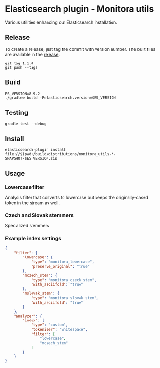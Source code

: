 # Elasticsearch plugin - Monitora utils

Various utilities enhancing our Elasticsearch installation.

## Release

To create a release, just tag the commit with version number. The built files are available
in the [release](https://github.com/monitora-media/es-utils/releases/latest).

    git tag 1.1.0
    git push --tags

## Build

    ES_VERSION=8.9.2
    ./gradlew build -Pelasticsearch.version=$ES_VERSION

## Testing

    gradle test --debug

## Install

    elasticsearch-plugin install file://$(pwd)/build/distributions/monitora_utils-*-SNAPSHOT-$ES_VERSION.zip

## Usage

### Lowercase filter

Analysis filter that converts to lowercase but keeps the originally-cased token in the stream as
well.

### Czech and Slovak stemmers

Specialized stemmers

### Example index settings

```json
{
    "filter": {
        "lowercase": {
            "type": "monitora_lowercase",
            "preserve_original": "true"
        },
        "mczech_stem": {
            "type": "monitora_czech_stem",
            "with_asciifold": "true"
        },
        "mslovak_stem": {
            "type": "monitora_slovak_stem",
            "with_asciifold": "true"
        }
    },
    "analyzer": {
        "index": {
            "type": "custom",
            "tokenizer": "whitespace",
            "filter": [
                "lowercase",
                "mczech_stem"
            ]
        }
    }
}
```
